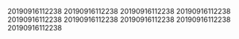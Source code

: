 20190916112238
20190916112238
20190916112238
20190916112238
20190916112238
20190916112238
20190916112238
20190916112238
20190916112238
